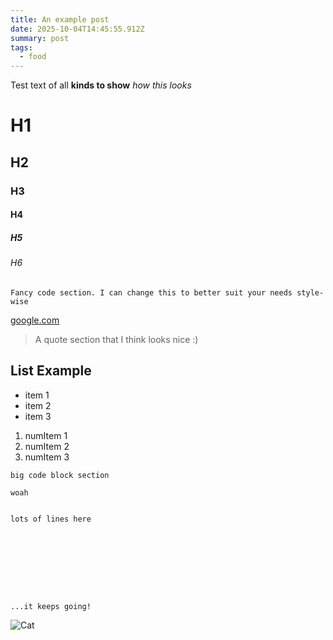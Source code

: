 ```yaml
---
title: An example post
date: 2025-10-04T14:45:55.912Z
summary: post
tags:
  - food
---
```

Test text of all **kinds to show** *how this looks*

# **H1**

## H2

### H3

#### H4

##### H5

###### H6

`Fancy code section. I can change this to better suit your needs style-wise`

[google.com](google.com)

> A quote section that I think looks nice :)

## List Example

* item 1
* item 2
* item 3

1. numItem 1
2. numItem 2
3. numItem 3

```
big code block section

woah


lots of lines here









...it keeps going!
```

![Cat](/src/assets/img/1177px-cat_august_2010-4.jpg "Cat")